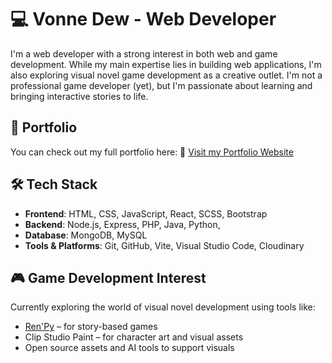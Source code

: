 # 💻 Vonne Dew - Web Developer

I'm a web developer with a strong interest in both web and game development. While my main expertise lies in building web applications, I'm also exploring visual novel game development as a creative outlet. I'm not a professional game developer (yet), but I'm passionate about learning and bringing interactive stories to life.

## 🚀 Portfolio

You can check out my full portfolio here:
🔗 [Visit my Portfolio Website](https://vawndyu.github.io/My-Portfolio/)

## 🛠️ Tech Stack

- **Frontend**: HTML, CSS, JavaScript, React, SCSS, Bootstrap
- **Backend**: Node.js, Express, PHP, Java, Python,
- **Database**: MongoDB, MySQL
- **Tools & Platforms**: Git, GitHub, Vite, Visual Studio Code, Cloudinary

## 🎮 Game Development Interest

Currently exploring the world of visual novel development using tools like:
- [Ren'Py](https://www.renpy.org/) – for story-based games
- Clip Studio Paint – for character art and visual assets
- Open source assets and AI tools to support visuals
